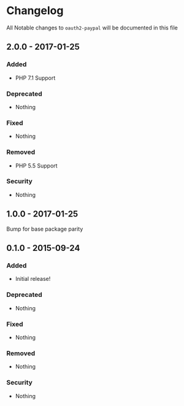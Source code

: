 # Changelog
All Notable changes to `oauth2-paypal` will be documented in this file

## 2.0.0 - 2017-01-25

### Added
- PHP 7.1 Support

### Deprecated
- Nothing

### Fixed
- Nothing

### Removed
- PHP 5.5 Support

### Security
- Nothing

## 1.0.0 - 2017-01-25

Bump for base package parity

## 0.1.0 - 2015-09-24

### Added
- Initial release!

### Deprecated
- Nothing

### Fixed
- Nothing

### Removed
- Nothing

### Security
- Nothing
